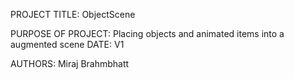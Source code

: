 PROJECT TITLE: ObjectScene

PURPOSE OF PROJECT: Placing objects and animated items into a augmented scene
DATE: V1

AUTHORS: Miraj Brahmbhatt

